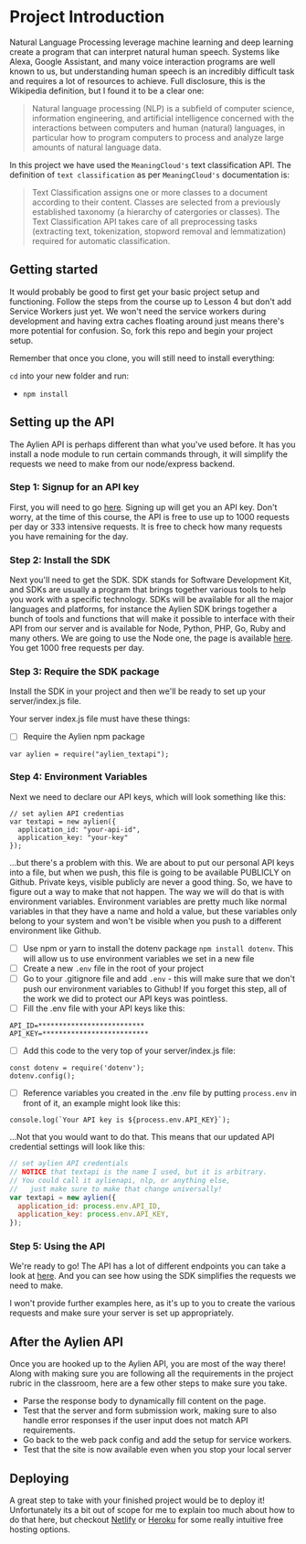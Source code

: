 # Project Introduction

Natural Language Processing leverage machine learning and deep learning create a program that can interpret natural human speech. Systems like Alexa, Google Assistant, and many voice interaction programs are well known to us, but understanding human speech is an incredibly difficult task and requires a lot of resources to achieve. Full disclosure, this is the Wikipedia definition, but I found it to be a clear one:

> Natural language processing (NLP) is a subfield of computer science, information engineering, and artificial intelligence
> concerned with the interactions between computers and human (natural) languages, in particular how to program computers to
> process and analyze large amounts of natural language data.

In this project we have used the `MeaningCloud's` text classification API. The definition of `text classification` as per `MeaningCloud's` documentation is:

> Text Classification assigns one or more classes to a document according to their content. Classes are selected from a
> previously established taxonomy (a hierarchy of catergories or classes). The Text Classification API takes care of all
> preprocessing tasks (extracting text, tokenization, stopword removal and lemmatization) required for automatic classification.

## Getting started

It would probably be good to first get your basic project setup and functioning. Follow the steps from the course up to Lesson 4 but don't add Service Workers just yet. We won't need the service workers during development and having extra caches floating around just means there's more potential for confusion. So, fork this repo and begin your project setup.

Remember that once you clone, you will still need to install everything:

`cd` into your new folder and run:

- `npm install`

## Setting up the API

The Aylien API is perhaps different than what you've used before. It has you install a node module to run certain commands through, it will simplify the requests we need to make from our node/express backend.

### Step 1: Signup for an API key

First, you will need to go [here](https://developer.aylien.com/signup). Signing up will get you an API key. Don't worry, at the time of this course, the API is free to use up to 1000 requests per day or 333 intensive requests. It is free to check how many requests you have remaining for the day.

### Step 2: Install the SDK

Next you'll need to get the SDK. SDK stands for Software Development Kit, and SDKs are usually a program that brings together various tools to help you work with a specific technology. SDKs will be available for all the major languages and platforms, for instance the Aylien SDK brings together a bunch of tools and functions that will make it possible to interface with their API from our server and is available for Node, Python, PHP, Go, Ruby and many others. We are going to use the Node one, the page is available [here](https://docs.aylien.com/textapi/sdks/#sdks). You get 1000 free requests per day.

### Step 3: Require the SDK package

Install the SDK in your project and then we'll be ready to set up your server/index.js file.

Your server index.js file must have these things:

- [ ] Require the Aylien npm package

```
var aylien = require("aylien_textapi");
```

### Step 4: Environment Variables

Next we need to declare our API keys, which will look something like this:

```
// set aylien API credentias
var textapi = new aylien({
  application_id: "your-api-id",
  application_key: "your-key"
});
```

...but there's a problem with this. We are about to put our personal API keys into a file, but when we push, this file is going to be available PUBLICLY on Github. Private keys, visible publicly are never a good thing. So, we have to figure out a way to make that not happen. The way we will do that is with environment variables. Environment variables are pretty much like normal variables in that they have a name and hold a value, but these variables only belong to your system and won't be visible when you push to a different environment like Github.

- [ ] Use npm or yarn to install the dotenv package `npm install dotenv`. This will allow us to use environment variables we set in a new file
- [ ] Create a new `.env` file in the root of your project
- [ ] Go to your .gitignore file and add `.env` - this will make sure that we don't push our environment variables to Github! If you forget this step, all of the work we did to protect our API keys was pointless.
- [ ] Fill the .env file with your API keys like this:

```
API_ID=**************************
API_KEY=**************************
```

- [ ] Add this code to the very top of your server/index.js file:

```
const dotenv = require('dotenv');
dotenv.config();
```

- [ ] Reference variables you created in the .env file by putting `process.env` in front of it, an example might look like this:

```
console.log(`Your API key is ${process.env.API_KEY}`);
```

...Not that you would want to do that. This means that our updated API credential settings will look like this:

```javascript
// set aylien API credentials
// NOTICE that textapi is the name I used, but it is arbitrary.
// You could call it aylienapi, nlp, or anything else,
//   just make sure to make that change universally!
var textapi = new aylien({
  application_id: process.env.API_ID,
  application_key: process.env.API_KEY,
});
```

### Step 5: Using the API

We're ready to go! The API has a lot of different endpoints you can take a look at [here](https://docs.aylien.com/textapi/endpoints/#api-endpoints). And you can see how using the SDK simplifies the requests we need to make.

I won't provide further examples here, as it's up to you to create the various requests and make sure your server is set up appropriately.

## After the Aylien API

Once you are hooked up to the Aylien API, you are most of the way there! Along with making sure you are following all the requirements in the project rubric in the classroom, here are a few other steps to make sure you take.

- Parse the response body to dynamically fill content on the page.
- Test that the server and form submission work, making sure to also handle error responses if the user input does not match API requirements.
- Go back to the web pack config and add the setup for service workers.
- Test that the site is now available even when you stop your local server

## Deploying

A great step to take with your finished project would be to deploy it! Unfortunately its a bit out of scope for me to explain too much about how to do that here, but checkout [Netlify](https://www.netlify.com/) or [Heroku](https://www.heroku.com/) for some really intuitive free hosting options.
